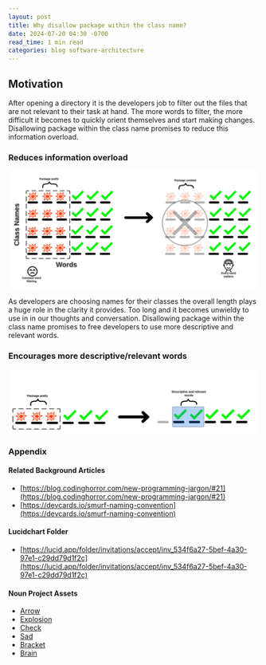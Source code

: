 ```yaml
---
layout: post
title: Why disallow package within the class name?
date: 2024-07-20 04:30 -0700
read_time: 1 min read
categories: blog software-architecture
---
```


## Motivation
After opening a directory it is the developers job to filter out the files that are not relevant to their task at hand. The more words to filter, the more difficult it becomes to quickly orient themselves and start making changes. Disallowing package within the class name promises to reduce this information overload.

### Reduces information overload
![Reduces information overload](/assets/why-disallow-package-within-the-class-name/package-information-overload.png)

As developers are choosing names for their classes the overall length plays a huge role in the clarity it provides. Too long and it becomes unwieldy to use in in our thoughts and conversation. Disallowing package within the class name promises to free developers to use more descriptive and relevant words.

### Encourages more descriptive/relevant words
![Encourages descriptive/relavant words](/assets/why-disallow-package-within-the-class-name/package-relevant-words.png)

### Appendix

#### Related Background Articles
* [https://blog.codinghorror.com/new-programming-jargon/#21](https://blog.codinghorror.com/new-programming-jargon/#21)
* [https://devcards.io/smurf-naming-convention](https://devcards.io/smurf-naming-convention)


#### Lucidchart Folder
* [https://lucid.app/folder/invitations/accept/inv_534f6a27-5bef-4a30-97e1-c29dd79d1f2c](https://lucid.app/folder/invitations/accept/inv_534f6a27-5bef-4a30-97e1-c29dd79d1f2c)

#### Noun Project Assets
* [Arrow](https://thenounproject.com/icon/arrow-2146615/)
* [Explosion](https://thenounproject.com/icon/explosion-563988/)
* [Check](https://thenounproject.com/icon/yes-5537946/)
* [Sad](https://thenounproject.com/icon/sad-1515667/)
* [Bracket](https://thenounproject.com/icon/bracket-3883565/)
* [Brain](https://thenounproject.com/icon/brain-475578/)